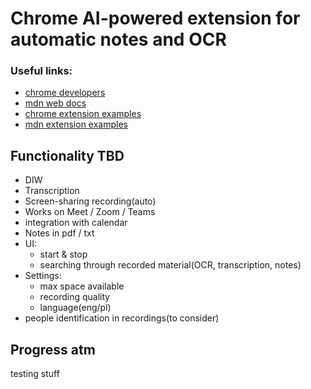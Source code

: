 # Chrome AI-powered extension for automatic notes and OCR

### Useful links:

- [chrome developers](https://developer.chrome.com/docs/extensions)
- [mdn web docs](https://developer.mozilla.org/en-US/docs/Web)
- [chrome extension examples](https://github.com/GoogleChrome/chrome-extensions-samples?tab=readme-ov-file)
- [mdn extension examples](https://github.com/mdn/webextensions-examples)

## Functionality TBD

- DIW
- Transcription
- Screen-sharing recording(auto)
- Works on Meet / Zoom / Teams
- integration with calendar
- Notes in pdf / txt
- UI:
  - start & stop    
  - searching through recorded material(OCR, transcription, notes)
- Settings:
  - max space available
  - recording quality
  - language(eng/pl)
- people identification in recordings(to consider)

## Progress atm

testing stuff 

